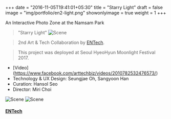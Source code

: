 +++
date = "2016-11-05T19:41:01+05:30"
title = "Starry Light"
draft = false
image = "img/portfolio/en2-light.png"
showonlyimage = true
weight = 1
+++

An Interactive Photo Zone at the Namsam Park
<!--more-->

> "Starry Light"
![Scene][1]

> 2nd Art & Tech Collaboration by [ENTech](https://www.arttech.biz/).

> This project was deployed at Seoul HyeoHyun Moonlight Festival 2017.
 
* [Video] (https://www.facebook.com/arttechbiz/videos/2010782532476573/) 
* Technology & UX Design: Seungjae Oh, Sangyoon Han
* Curation: Hansol Seo
* Director: Miri Choi


![Scene][3]
![Scene][2]

#### [ENTech](https://www.facebook.com/arttechbiz)

[1]: /img/portfolio/en2-overview.png
[2]: /img/portfolio/en2-kinect.png
[3]: /img/portfolio/en2-light.png
